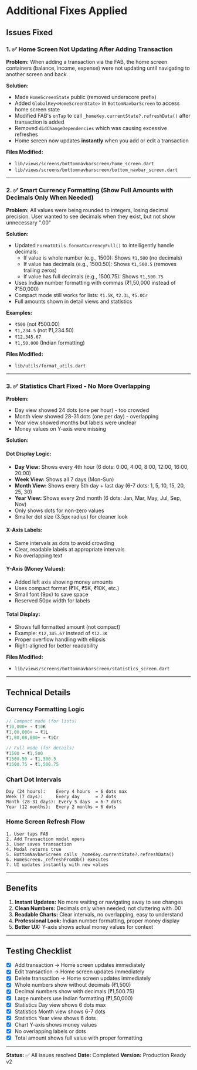 # Additional Fixes Applied

## Issues Fixed

### 1. ✅ Home Screen Not Updating After Adding Transaction
**Problem:** When adding a transaction via the FAB, the home screen containers (balance, income, expense) were not updating until navigating to another screen and back.

**Solution:**
- Made `HomeScreenState` public (removed underscore prefix)
- Added `GlobalKey<HomeScreenState>` in `BottomNavbarScreen` to access home screen state
- Modified FAB's `onTap` to call `_homeKey.currentState?.refreshData()` after transaction is added
- Removed `didChangeDependencies` which was causing excessive refreshes
- Home screen now updates **instantly** when you add or edit a transaction

**Files Modified:**
- `lib/views/screens/bottomnavbarscreen/home_screen.dart`
- `lib/views/screens/bottomnavbarscreen/bottom_navbar_screen.dart`

---

### 2. ✅ Smart Currency Formatting (Show Full Amounts with Decimals Only When Needed)
**Problem:** All values were being rounded to integers, losing decimal precision. User wanted to see decimals when they exist, but not show unnecessary ".00"

**Solution:**
- Updated `FormatUtils.formatCurrencyFull()` to intelligently handle decimals:
  - If value is whole number (e.g., 1500): Shows `₹1,500` (no decimals)
  - If value has decimals (e.g., 1500.50): Shows `₹1,500.5` (removes trailing zeros)
  - If value has full decimals (e.g., 1500.75): Shows `₹1,500.75`
- Uses Indian number formatting with commas (₹1,50,000 instead of ₹150,000)
- Compact mode still works for lists: `₹1.5K`, `₹2.3L`, `₹5.0Cr`
- Full amounts shown in detail views and statistics

**Examples:**
- `₹500` (not ₹500.00)
- `₹1,234.5` (not ₹1,234.50)
- `₹12,345.67`
- `₹1,50,000` (Indian formatting)

**Files Modified:**
- `lib/utils/format_utils.dart`

---

### 3. ✅ Statistics Chart Fixed - No More Overlapping
**Problem:** 
- Day view showed 24 dots (one per hour) - too crowded
- Month view showed 28-31 dots (one per day) - overlapping
- Year view showed months but labels were unclear
- Money values on Y-axis were missing

**Solution:**

#### **Dot Display Logic:**
- **Day View:** Shows every 4th hour (6 dots: 0:00, 4:00, 8:00, 12:00, 16:00, 20:00)
- **Week View:** Shows all 7 days (Mon-Sun)
- **Month View:** Shows every 5th day + last day (6-7 dots: 1, 5, 10, 15, 20, 25, 30)
- **Year View:** Shows every 2nd month (6 dots: Jan, Mar, May, Jul, Sep, Nov)
- Only shows dots for non-zero values
- Smaller dot size (3.5px radius) for cleaner look

#### **X-Axis Labels:**
- Same intervals as dots to avoid crowding
- Clear, readable labels at appropriate intervals
- No overlapping text

#### **Y-Axis (Money Values):**
- Added left axis showing money amounts
- Uses compact format (₹1K, ₹5K, ₹10K, etc.)
- Small font (9px) to save space
- Reserved 50px width for labels

#### **Total Display:**
- Shows full formatted amount (not compact)
- Example: `₹12,345.67` instead of `₹12.3K`
- Proper overflow handling with ellipsis
- Right-aligned for better readability

**Files Modified:**
- `lib/views/screens/bottomnavbarscreen/statistics_screen.dart`

---

## Technical Details

### Currency Formatting Logic
```dart
// Compact mode (for lists)
₹10,000+ → ₹10K
₹1,00,000+ → ₹1L
₹1,00,00,000+ → ₹1Cr

// Full mode (for details)
₹1500 → ₹1,500
₹1500.50 → ₹1,500.5
₹1500.75 → ₹1,500.75
```

### Chart Dot Intervals
```
Day (24 hours):    Every 4 hours  = 6 dots max
Week (7 days):     Every day      = 7 dots
Month (28-31 days): Every 5 days  = 6-7 dots
Year (12 months):  Every 2 months = 6 dots
```

### Home Screen Refresh Flow
```
1. User taps FAB
2. Add Transaction modal opens
3. User saves transaction
4. Modal returns true
5. BottomNavbarScreen calls _homeKey.currentState?.refreshData()
6. HomeScreen._refreshFromDb() executes
7. UI updates instantly with new values
```

---

## Benefits

1. **Instant Updates:** No more waiting or navigating away to see changes
2. **Clean Numbers:** Decimals only when needed, not cluttering with .00
3. **Readable Charts:** Clear intervals, no overlapping, easy to understand
4. **Professional Look:** Indian number formatting, proper money display
5. **Better UX:** Y-axis shows actual money values for context

---

## Testing Checklist

- [x] Add transaction → Home screen updates immediately
- [x] Edit transaction → Home screen updates immediately
- [x] Delete transaction → Home screen updates immediately
- [x] Whole numbers show without decimals (₹1,500)
- [x] Decimal numbers show with decimals (₹1,500.75)
- [x] Large numbers use Indian formatting (₹1,50,000)
- [x] Statistics Day view shows 6 dots max
- [x] Statistics Month view shows 6-7 dots
- [x] Statistics Year view shows 6 dots
- [x] Chart Y-axis shows money values
- [x] No overlapping labels or dots
- [x] Total amount shows full value with proper formatting

---

**Status:** ✅ All issues resolved
**Date:** Completed
**Version:** Production Ready v2
